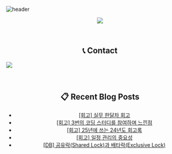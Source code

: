 ![header](https://capsule-render.vercel.app/api?type=waving&color=gradient&height=120&animation=fadeIn&section=footer&&fontAlign=70)

<div align="center">

<!--[![Ashutosh's github activity graph](https://github-readme-activity-graph.vercel.app/graph?username=bbbbooo&theme=github-compact)](https://github.com/ashutosh00710/github-readme-activity-graph) -->

![](./profile-3d-contrib/profile-night-rainbow.svg)

  
<br />

 
## 📞 Contact
<div style="display:flex; flex-direction:row;">
    <a href="mailto:hyeons1213@gmail.com">
        <img src="https://img.shields.io/badge/Gmail-EA4335?style=for-the-badge&logo=Gmail&logoColor=white"> 
    </a>
</div><br>

<br/>

## 📋 Recent Blog Posts
<!-- BLOG-POST-LIST:START -->
- [[회고] 실무 한달차 회고](https://velog.io/@bbbbooo/%ED%9A%8C%EA%B3%A0-%EC%8B%A4%EB%AC%B4-%ED%95%9C%EB%8B%AC%EC%B0%A8-%ED%9A%8C%EA%B3%A0)
- [[회고] 3번의 코딩 스터디를 참여하며 느낀점](https://velog.io/@bbbbooo/%EC%BD%94%EB%94%A9-%EC%8A%A4%ED%84%B0%EB%94%94-%EC%82%AC%EC%9D%B4%EB%93%9C-%ED%94%84%EB%A1%9C%EC%A0%9D%ED%8A%B8%EB%A5%BC-%EC%A7%84%ED%96%89%ED%95%98%EB%A9%B0-%EB%8A%90%EB%82%80%EC%A0%90)
- [[회고] 25년에 쓰는 24년도 회고록](https://velog.io/@bbbbooo/25%EB%85%84%EC%97%90-%EC%93%B0%EB%8A%94-24%EB%85%84%EB%8F%84-%ED%9A%8C%EA%B3%A0%EB%A1%9D)
- [[회고] 일정 관리의 중요성](https://velog.io/@bbbbooo/%EC%9D%BC%EC%A0%95-%EA%B4%80%EB%A6%AC%EC%9D%98-%EC%A4%91%EC%9A%94%EC%84%B1)
- [[DB] 공유락&lpar;Shared Lock&rpar;과 배타락&lpar;Exclusive Lock&rpar;](https://velog.io/@bbbbooo/DB-%EA%B3%B5%EC%9C%A0%EB%9D%BDShared-Lock%EA%B3%BC-%EB%B0%B0%ED%83%80%EB%9D%BDExclusive-Lock)
<!-- BLOG-POST-LIST:END -->

</div>
